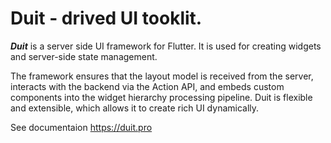 # Duit - drived UI tooklit.

***Duit*** is a server side UI framework for Flutter. It is used for creating widgets and server-side state management.

The framework ensures that the layout model is received from the server, interacts with the backend via the Action API, and embeds custom components into the widget hierarchy processing pipeline. Duit is flexible and extensible, which allows it to create rich UI dynamically.

See documentaion https://duit.pro

